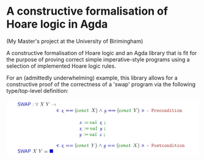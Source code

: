 # A constructive formalisation of Hoare logic in Agda 
(My Master's project at the University of Birimingham)

A constructive formalisation of Hoare logic and an Agda library 
that is fit for the purpose of proving correct simple imperative-style 
programs using a selection of implemented Hoare logic rules.


For an (admittedly underwhelming) example, this library allows for a
constructive proof of the correctness of a 'swap' program via the
following type/top-level definition:

![Type of the Proof of correctness of SWAP program](/imgs/swap-example.jpg)



